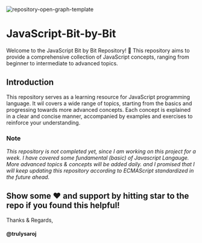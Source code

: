 
![repository-open-graph-template](https://github.com/trulysaroj/JavaScript-Bit-by-Bit/assets/123483889/9bdeb1ab-fce8-4307-b3bc-b4b3c71b5000)




# JavaScript-Bit-by-Bit

Welcome to the JavaScript Bit by Bit Repository! 👋
This repository aims to provide a comprehensive collection of JavaScript concepts, ranging from beginner to intermediate to advanced topics.


## Introduction
This repository serves as a learning resource for JavaScript programming language. It wil covers a wide range of topics, starting from the basics and progressing towards more advanced concepts. Each concept is explained in a clear and concise manner, accompanied by examples and exercises to reinforce your understanding.

### Note

_This repository is not completed yet, since I am working on this project for a week. I have covered some fundamental (basic)
of Javascript Langauge. More advanced topics & concepts will be added daily. and I promised that I will keep updating this repository according to ECMAScript standardized in the future ahead._

## Show some ❤️ and support by hitting star to the repo if you found this helpful!

Thanks & Regards,
#### @trulysaroj 


